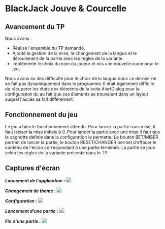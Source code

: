 # BlackJack Jouve & Courcelle

## Avancement du TP

Nous avons :
  * Réalisé l'ensemble du TP demandé.
  * Ajouté la gestion de la mise, le changement de la langue et le déroulement de la partie avec les règles de la variante.
  * Implémenté le choix du nom du joueur et mis une nouvelle icone pour le jeu.

Nous avons eu des difficulté pour le choix de la langue donc ce dernier ne se fait pas dynamiquement dans le programme. Il était également difficile de récuperer les états des éléménts de la boite AlertDialog pour la configuration du au fait que ces éléments se trouvaient dans un layout auquel l'accès se fait différement.

## Fonctionnement du jeu

Le jeu a bien le fonctionnement attendu. Pour lancer la partie sans mise, il faut laisser la mise initiale à 0. Pour lancer la partie avec une mise il faut que la cagnotte definie dans la configuration le permette. Le bouton BET/MISER permet de lancer la partie, le bouton RESET/CHANGER permet d'effacer le contenu de l'écran correspondant à une partie terminée. La partie se joue selon les règles de la variante présente dans le TP.

## Captures d'écran

***Lancement de l'application :***
![](https://github.com/AntoineCourcelle/BlackJack/blob/main/screenshots/start.PNG)

***Changement de theme :***
![](/screenshots/theme.png)

***Configuration :***
![](/screenshots/config.png)

***Lancement d'une partie :***
![](/screenshots/play.png)

***Fin d'une partie :***
![](/screenshots/end.png)

